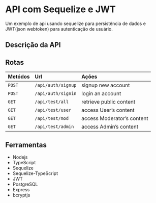 # API com Sequelize e JWT

Um exemplo de api usando sequelize para persistência de dados e JWT(json webtoken)  para autenticação de usuário.

## Descrição da API

## Rotas
| Metódos | Url                | Ações                      |
| :------ | :----------------- | :------------------------- |
| `POST`  | `/api/auth/signup` | signup new account         |
| `POST`  | `/api/auth/signin` | login an account           |
| `GET`   | `/api/test/all`    | retrieve public content    |
| `GET`   | `/api/test/user`   | access User’s content      |
| `GET`   | `/api/test/mod`    | access Moderator’s content |
| `GET`   | `/api/test/admin`  | access Admin’s content     |

## Ferramentas

* Nodejs
* TypeScript
* Sequelize
* Sequelize-TypeScript
* JWT
* PostgreSQL
* Express
* bcryptjs